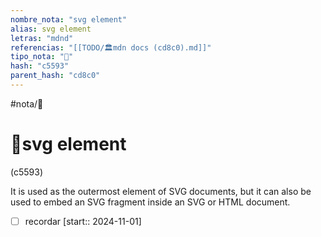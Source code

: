 ```yaml
---
nombre_nota: "svg element"
alias: svg element
letras: "mdnd"
referencias: "[[TODO/🏛️mdn docs (cd8c0).md]]"
tipo_nota: "📑"
hash: "c5593"
parent_hash: "cd8c0"
---
```


#nota/📑

# 📑svg element
<div class="hash">(c5593)</div>


It is used as the outermost element of SVG documents, but it can also be used to embed an SVG fragment inside an SVG or HTML document.

- [ ] recordar  [start:: 2024-11-01]
